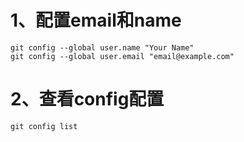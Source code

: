 # 1、配置email和name
```
git config --global user.name "Your Name"
git config --global user.email "email@example.com"
```
# 2、查看config配置
`git config list`